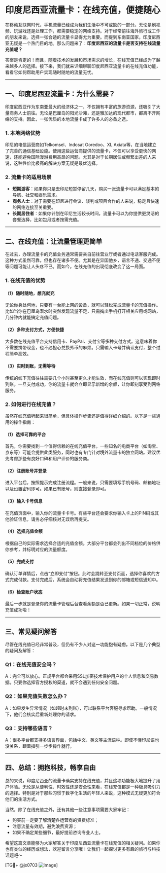 # 印度尼西亚流量卡：在线充值，便捷随心

在移动互联网时代，手机流量已经成为我们生活中不可或缺的一部分。无论是刷视频、玩游戏还是处理工作，都需要稳定的网络支持。对于经常前往海外旅行或工作的朋友来说，选择一张合适的流量卡显得尤为重要。而提到东南亚国家，印度尼西亚无疑是一个热门目的地。那么问题来了：**印度尼西亚的流量卡是否支持在线流量充值呢？**

答案是肯定的！而且，随着技术的发展和市场需求的增长，在线充值已经成为了越来越多人的选择。接下来，我们就来详细聊聊印度尼西亚流量卡的在线充值功能，看看它如何帮助用户实现随时随地的流量无忧。

---

## 一、印度尼西亚流量卡：为什么需要？

印度尼西亚作为东南亚最大的经济体之一，不仅拥有丰富的旅游资源，还吸引了大量商务人士前往。无论是巴厘岛的阳光沙滩，还是雅加达的现代都市，都离不开网络的支持。因此，一张优质的本地流量卡成了许多人的必备之选。

### 1. 本地网络优势
印尼的电信运营商如Telkomsel、Indosat Ooredoo、XL Axiata等，在当地建立了完善的通信基础设施。使用这些运营商提供的流量卡，不仅可以享受更快的网速，还能避免国际漫游费用高昂的问题。尤其是对于长期居住或频繁出差的人来说，这种性价比极高的解决方案无疑是最优选择。

### 2. 流量卡的适用场景
- **短期游客**：如果你只是去印尼短暂停留几天，购买一张流量卡可以满足基本的导航、社交和娱乐需求。
- **商务人士**：对于需要在印尼进行会议、谈判或项目合作的人来说，稳定且快速的网络连接至关重要。
- **长期居住者**：如果你计划在印尼生活较长时间，流量卡可以为你提供更灵活的套餐选择，比如包月或者按需充值。

---

## 二、在线充值：让流量管理更简单

在过去，办理流量卡的充值业务通常需要亲自前往营业厅或者通过电话客服完成。这种方式虽然可靠，但也存在诸多不便。尤其是在异国他乡，语言不通、交通不便等问题可能让人头疼不已。而如今，在线充值的出现彻底改变了这一局面。

### 1. 在线充值的优势
#### （1）随时随地，想充就充
无论你身处何地，只要有一台能上网的设备，就可以轻松完成流量卡的充值操作。比如当你在巴厘岛潜水时突然发现流量不足，只需掏出手机打开相关应用或网站，几分钟内就能搞定充值问题。

#### （2）多种支付方式，方便快捷
大多数在线充值平台支持信用卡、PayPal、支付宝等多种支付方式。这意味着你不需要携带现金，也不必担心兑换外币的麻烦。只需输入卡号并确认支付，整个过程简单高效。

#### （3）实时到账，无需等待
传统的线下充值往往需要几个小时甚至更久才能生效，而在线充值则可以实现即时到账。一旦支付成功，你的流量卡就会立即显示新增的余额，让你即刻享受到网络服务。

### 2. 如何进行在线充值？
虽然在线充值听起来很简单，但具体操作步骤还是值得详细介绍的。以下是一些通用的操作指南：

#### （1）选择可靠的平台
首先，你需要找到一个值得信赖的在线充值平台。一些知名的电商平台（如淘宝、京东等）可能会提供此类服务，同时也有专门针对境外流量卡的独立网站。建议优先考虑那些有良好口碑和用户评价的服务商。

#### （2）注册账号并登录
进入平台后，按照提示完成注册流程。一般来说，只需要填写手机号码、邮箱地址以及设置密码即可。如果已有账号，则直接登录即可。

#### （3）输入卡号信息
在充值页面中，输入你的流量卡卡号。有些平台还会要求你输入卡上的PIN码或其他验证信息，请务必仔细核对无误后再提交。

#### （4）选择充值金额
根据自己的实际需求选择合适的充值金额。大部分平台都会列出不同档位的价格供你参考，并标明对应的流量额度。

#### （5）完成支付
确认订单详情后，点击“立即支付”按钮。此时会跳转至支付页面，选择你喜欢的方式完成付款。支付完成后，系统会自动将充值结果发送到你的邮箱或短信通知中。

#### （6）检查账户状态
最后一步就是登录你的流量卡管理后台查看余额是否已更新。如果一切正常，说明充值成功啦！

---

## 三、常见疑问解答

尽管在线充值已经非常普及，但仍有不少人对这一功能抱有疑虑。以下是几个典型的疑问及解答：

### Q1：在线充值安全吗？
A：完全可以放心。正规平台都会采用SSL加密技术保护用户的个人信息和交易数据。只要你选择官方授权的渠道，就不会遇到任何安全问题。

### Q2：如果充值失败怎么办？
A：如果发生异常情况（如超时未到账），可以联系平台客服寻求帮助。一般情况下，他们会核实后重新处理你的请求。

### Q3：支持哪些语言？
A：很多平台都支持多语言界面，包括中文、英文等主流语种。即使不懂印尼语也没关系，跟着指引一步步操作就行。

---

## 四、总结：拥抱科技，畅享自由

总的来说，印度尼西亚的流量卡确实支持在线充值，并且这项功能极大地提升了用户体验。无论是从便利性、时效性还是安全性来看，在线充值都是一种极具吸引力的选择。特别是对于那些习惯于数字化生活的年轻人来说，这种模式无疑更加符合他们的生活方式。

当然，除了在线充值之外，还有其他一些注意事项需要大家牢记：
- 购买前一定要了解清楚各运营商的资费标准；
- 注意流量有效期，避免浪费资源；
- 如果不确定某些细节，最好提前咨询专业人士。

希望这篇文章能够为大家解答关于印度尼西亚流量卡在线充值的相关疑问。如果你也有类似的经历或想法，欢迎留言分享哦！让我们一起探讨更多有趣的旅行与科技话题吧～

[TG💪+ @jx0703 ![Image](https://github.com/user-attachments/assets/dbca1d08-cadb-493c-b0ec-ad6f7a83f270)]